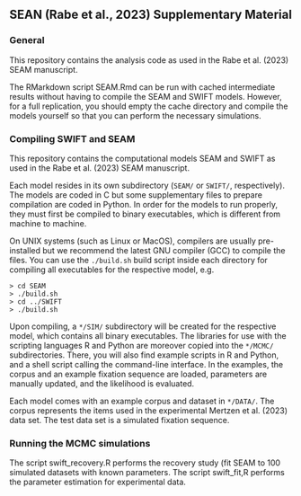 ## SEAN (Rabe et al., 2023) Supplementary Material

### General

This repository contains the analysis code as used in the Rabe et al. (2023) SEAM manuscript.

The RMarkdown script SEAM.Rmd can be run with cached intermediate results without having to compile the SEAM and SWIFT models. However, for a full replication, you should empty the cache directory and compile the models yourself so that you can perform the necessary simulations.

### Compiling SWIFT and SEAM

This repository contains the computational models SEAM and SWIFT as used in the Rabe et al. (2023) SEAM manuscript.

Each model resides in its own subdirectory (`SEAM/` or `SWIFT/`, respectively). The models are coded in C but some supplementary files to prepare compilation are coded in Python. In order for the models to run properly, they must first be compiled to binary executables, which is different from machine to machine.

On UNIX systems (such as Linux or MacOS), compilers are usually pre-installed but we recommend the latest GNU compiler (GCC) to compile the files. You can use the `./build.sh` build script inside each directory for compiling all executables for the respective model, e.g.

```
> cd SEAM
> ./build.sh
> cd ../SWIFT
> ./build.sh
```

Upon compiling, a `*/SIM/` subdirectory will be created for the respective model, which contains all binary executables. The libraries for use with the scripting languages R and Python are moreover copied into the `*/MCMC/` subdirectories. There, you will also find example scripts in R and Python, and a shell script calling the command-line interface. In the examples, the corpus and an example fixation sequence are loaded, parameters are manually updated, and the likelihood is evaluated.

Each model comes with an example corpus and dataset in `*/DATA/`. The corpus represents the items used in the experimental Mertzen et al. (2023) data set. The test data set is a simulated fixation sequence.

### Running the MCMC simulations

The script swift_recovery.R performs the recovery study (fit SEAM to 100 simulated datasets with known parameters. The script swift_fit,R performs the parameter estimation for experimental data.
